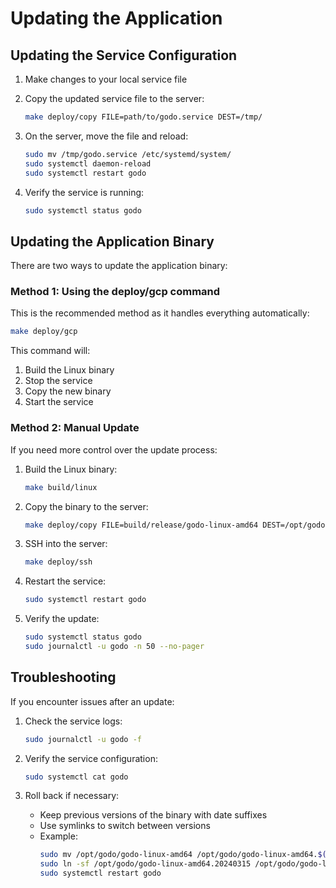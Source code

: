 # Updating the Application

## Updating the Service Configuration

1. Make changes to your local service file
2. Copy the updated service file to the server:
   ```bash
   make deploy/copy FILE=path/to/godo.service DEST=/tmp/
   ```

3. On the server, move the file and reload:
   ```bash
   sudo mv /tmp/godo.service /etc/systemd/system/
   sudo systemctl daemon-reload
   sudo systemctl restart godo
   ```

4. Verify the service is running:
   ```bash
   sudo systemctl status godo
   ```

## Updating the Application Binary

There are two ways to update the application binary:

### Method 1: Using the deploy/gcp command

This is the recommended method as it handles everything automatically:

```bash
make deploy/gcp
```

This command will:
1. Build the Linux binary
2. Stop the service
3. Copy the new binary
4. Start the service

### Method 2: Manual Update

If you need more control over the update process:

1. Build the Linux binary:
   ```bash
   make build/linux
   ```

2. Copy the binary to the server:
   ```bash
   make deploy/copy FILE=build/release/godo-linux-amd64 DEST=/opt/godo/
   ```

3. SSH into the server:
   ```bash
   make deploy/ssh
   ```

4. Restart the service:
   ```bash
   sudo systemctl restart godo
   ```

5. Verify the update:
   ```bash
   sudo systemctl status godo
   sudo journalctl -u godo -n 50 --no-pager
   ```

## Troubleshooting

If you encounter issues after an update:

1. Check the service logs:
   ```bash
   sudo journalctl -u godo -f
   ```

2. Verify the service configuration:
   ```bash
   sudo systemctl cat godo
   ```

3. Roll back if necessary:
   - Keep previous versions of the binary with date suffixes
   - Use symlinks to switch between versions
   - Example:
     ```bash
     sudo mv /opt/godo/godo-linux-amd64 /opt/godo/godo-linux-amd64.$(date +%Y%m%d)
     sudo ln -sf /opt/godo/godo-linux-amd64.20240315 /opt/godo/godo-linux-amd64
     sudo systemctl restart godo
     ```